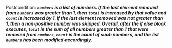 Postcondition: ***`numbers` is a list of numbers. If the last element removed from `numbers` was greater than 1, then `total` is increased by that value and `count` is increased by 1. If the last element removed was not greater than 1, then a non-positive number was skipped. Overall, after the if else block executes, `total` is the sum of all numbers greater than 1 that were removed from `numbers`, `count` is the count of such numbers, and the list `numbers` has been modified accordingly.***